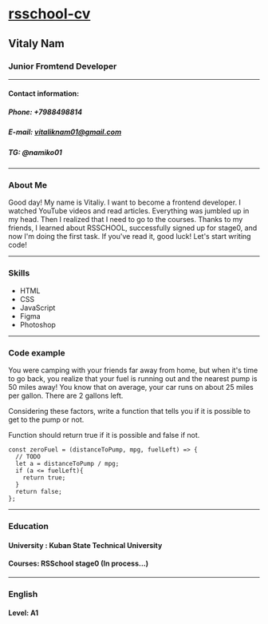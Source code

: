 [rsschool-cv](адрес "#")
=====
## Vitaly Nam
### Junior Fromtend Developer
**** 
#### Contact information:
##### Phone: +7988498814
##### E-mail: vitaliknam01@gmail.com
##### TG: @namiko01
****
### About Me
Good day! My name is Vitaliy. I want to become a frontend developer. I watched YouTube videos and read articles. Everything was jumbled up in my head. Then I realized that I need to go to the courses. Thanks to my friends, I learned about RSSCHOOL, successfully signed up for stage0, and now I'm doing the first task. If you've read it, good luck! Let's start writing code!
****
### Skills
* HTML
* CSS
* JavaScript
* Figma
* Photoshop
******
### Code example

You were camping with your friends far away from home, but when it's time to go back, you realize that your fuel is running out and the nearest pump is 50 miles away! You know that on average, your car runs on about 25 miles per gallon. There are 2 gallons left.

Considering these factors, write a function that tells you if it is possible to get to the pump or not.

Function should return true if it is possible and false if not.

```
const zeroFuel = (distanceToPump, mpg, fuelLeft) => {
  // TODO
  let a = distanceToPump / mpg;
  if (a <= fuelLeft){
    return true;
  }
  return false;
};
```
*****
### Education
#### University : Kuban State Technical University
#### Courses: RSSchool stage0 (In process...)
*****
### English
#### Level: A1
